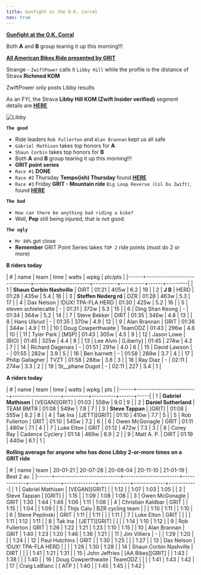 ```yaml
---
title: Gunfight at the O.K. Corral
nav: true
---
```


[**Gunfight at the O.K. Corral**](https://en.wikipedia.org/wiki/Gunfight_at_the_O.K._Corral)

Both **A** and **B** group tearing it up this morning!!!

[**All American Bikes Ride presented by GRIT**](https://zwiftpower.com/events.php?zid=1536787)

Strange - `ZwiftPower` calls it `Libby Hill` while the profile is the distance of Strava **Richmod KOM**

ZwiftPower only posts Libby results

As an FYI, the Strava **Libby Hill KOM (Zwift Insider verified)** segment details are  [**HERE**](https://www.strava.com/segments/12128826)

![Libby](../../../2021/01/18/images/libby.png)

**`The good`**                    

- Ride leaders `Rob Fullerton` and `Alan Brannan` kept us all safe
- `Gabriel Mathisen` takes top honors for **A**
- `Shaun Corbin` takes top honors for **B**
- Both **A** and **B** group tearing it up this morning!!!
- **GRIT point series**           
- `Race #1` **DONE**              
- `Race #2` Thursday **Tempo(ish) Thursday** found [**HERE**](https://zwiftpower.com/events.php?zid=1550429)
- `Race #3` Friday **GRIT - Mountain ride** `Big Loop Reverse (Col Du Zwift)`, found [**HERE**](https://zwiftpower.com/events.php?zid=1556492)

**`The bad`**
- `How can there be anything bad riding a bike?`
- Well, **Pep** still being injured, that is not good.

**`The ugly`**
- `Mr 80%` got close
- **Remember** GRIT Point Series takes `TOP 2` ride points (must do 2 or more)

**B riders today**

| #    |    name                      | team                  | time     | watts    | wpkg | plc/pts |
|------+------------------------------+-----------------------+----------+----------+------+---------|
| 1    |  **Shaun Corbin Nashville**  | DIRT                  | 01:21    | 405w     | 6.2  | 19      |
| 2    |  **J B**                     | HERD                  | 01:28    | 435w     | 5.4  | 18      |
| 3    |  **Steffen Nederg  rd**      | DZR                   | 01:28    | 463w     | 5.3  | 17      |
| 4    |    Dax Nelson                | !DUX! TPA-FLA HERD    | 01:30    | 425w     | 5.2  | 16      |
| 5    |    steven schietecatte       | -                     | 01:31    | 372w     | 5.3  | 15      |
| 6    |    Ding Shan Keong           | -                     | 01:34    | 364w     | 5.2  | 14      |
| 7    |    Steve Bekker              | DIRT                  | 01:35    | 346w     | 4.8  | 13      |
| 8    |    Hans Ulsrud               | -                     | 01:35    | 370w     | 4.9  | 12      |
| 9    |    Alan Brannan              | GRIT                  | 01:36    | 344w     | 4.9  | 11      |
| 10   |    Doug Cowperthwaite        | TeamODZ               | 01:43    | 296w     | 4.6  | 10      |
| 11   |    Tyler Park                | [MSP]                 | 01:43    | 305w     | 4.5  | 9       |
| 12   |    Jason Lowe                | (BIO)                 | 01:45    | 325w     | 4.4  | 8       |
| 13   |    Lee Alvin                 | [Liberty]             | 01:45    | 274w     | 4.2  | 7       |
| 14   |    Richard Dagenais          | -                     | 01:51    | 291w     | 4.0  | 6       |
| 15   |    David Lawson              | -                     | 01:55    | 282w     | 3.9  | 5       |
| 16   |    Ben barnett               | -                     | 01:58    | 289w     | 3.7  | 4       |
| 17   |    Philip Gallagher          | TVZT                  | 01:58    | 288w     | 3.8  | 3       |
| 18   |    Ray Diaz                  | -                     | 02:11    | 274w     | 3.3  | 2       |
| 19   |    St__phane Dugot           | -                     | 02:11    | 227      | 3.4  | 1       |
                                                                                 
**A riders today**                                                                                 
                          
| #    |    name                 | team               | time     | watts    | wpkg | pts |
|------+-------------------------+--------------------+----------+----------+------+-----|
| 1    |  **Gabriel Mathisen**   | [VEGAN][GRIT]      | 01:03    | 558w     | 9.0  | 9   |
| 2    |  **Daniel Sutherland**  | TEAM BMTR          | 01:08    | 549w     | 7.8  | 7   |
| 3    |  **Steve Tappan**       | [GRIT]             | 01:08    | 555w     | 8.2  | 8   |
| 4    |    Tak Ina              | [JETT][GRIT]       | 01:10    | 410w     | 7.7  | 5   |
| 5    |    Rob Fullerton        | GRIT               | 01:10    | 545w     | 7.2  | 6   |
| 6    |    Owen McGonagle       | GRIT               | 01:11    | 480w     | 7.1  | 4   |
| 7    |    Luke Elton           | GRIT               | 01:12    | 472w     | 7.3  | 3   |
| 8    |    Corey Ray            | Cadence Cyclery    | 01:14    | 469w     | 6.9  | 2   |
| 9    |    Matt A. P.           | DIRT               | 01:19    | 440w     | 6.1  | 1   |
                                                                    

**Rolling average for anyone who has done Libby 2-or-more times on a GRIT ride**

| #    | name                      | team                  | 20-01-21    | 20-07-28    | 20-08-04    | 20-11-10    | 21-01-19    | Best 2 av. |
|------+---------------------------+-----------------------+-------------+-------------+-------------+-------------+-------------+------------|
| 1    | Gabriel Mathisen          | [VEGAN][GRIT]         |             | 1:12        |             | 1:07        | 1:03        | 1:05       |
| 2    | Steve Tappan              | [GRIT]                |             | 1:15        |             | 1:09        | 1:08        | 1:08       |
| 3    | Owen McGonagle            | GRIT                  | 1:30        | 1:44        | 1:46        | 1:06        | 1:11        | 1:08       |
| 4    | Christian Kaldbar         | GRIT                  |             | 1:15        |             | 1:04        |             | 1:09       |
| 5    | Thijs Calu                | BZR cycling team      |             |             | 1:10        | 1:11        |             | 1:10       |
| 6    | Steve Peplinski           | GRIT                  | 1:11        |             | 1:11        |             |             | 1:11       |
| 7    | Luke Elton                | GRIT                  |             |             |             | 1:11        | 1:12        | 1:11       |
| 8    | Tak Ina                   | [JETT][GRIT]          |             |             |             | 1:14        | 1:10        | 1:12       |
| 9    | Rob Fullerton             | GRIT                  | 1:26        | 1:22        | 1:21        | 1:23        | 1:10        | 1:15       |
| 10   | Alan Brannan              | GRIT                  | 1:40        | 1:23        | 1:20        | 1:46        | 1:36        | 1:21       |
| 11   | Jim Villiers              | -                     |             | 1:29        | 1:20        |             |             | 1:24       |
| 12   | Paul Hutchins             | GRIT                  |             | 1:30        | 1:25        |             |             | 1:27       |
| 13   | Dax Nelson                | !DUX! TPA-FLA HERD    |             |             |             | 1:26        | 1:30        | 1:28       |
| 14   | Shaun Corbin Nashville    | DIRT                  |             |             |             | 1:41        | 1:21        | 1:31       |
| 15   | John Jeffries             | [AA Bikes][GRIT]      |             | 1:43        | 1:38        |             |             | 1:40       |
| 16   | Doug Cowperthwaite        | TeamODZ               |             |             |             | 1:41        | 1:43        | 1:42       |
| 17   | Craig LeBlanc             | [ ATP ]               | 1:40        |             | 1:45        | 1:45        |             | 1:42       |
